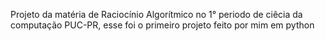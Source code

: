 Projeto da matéria de Raciocínio Algorítmico no 1° periodo de ciêcia da computação PUC-PR,
esse foi o primeiro projeto feito por mim em python
